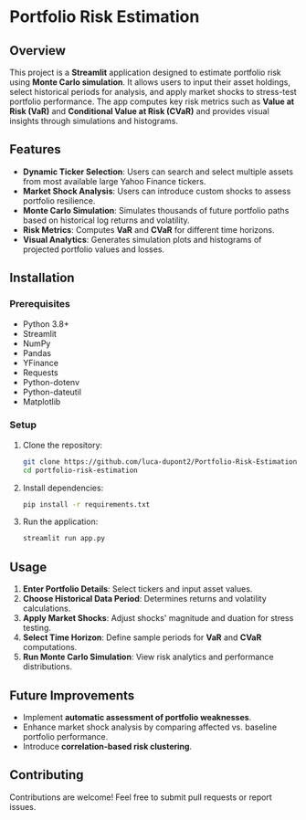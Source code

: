 # Portfolio Risk Estimation

## Overview

This project is a **Streamlit** application designed to estimate portfolio risk using **Monte Carlo simulation**. It allows users to input their asset holdings, select historical periods for analysis, and apply market shocks to stress-test portfolio performance. The app computes key risk metrics such as **Value at Risk (VaR)** and **Conditional Value at Risk (CVaR)** and provides visual insights through simulations and histograms.

## Features

-   **Dynamic Ticker Selection**: Users can search and select multiple assets from most available large Yahoo Finance tickers.
-   **Market Shock Analysis**: Users can introduce custom shocks to assess portfolio resilience.
-   **Monte Carlo Simulation**: Simulates thousands of future portfolio paths based on historical log returns and volatility.
-   **Risk Metrics**: Computes **VaR** and **CVaR** for different time horizons.
-   **Visual Analytics**: Generates simulation plots and histograms of projected portfolio values and losses.

## Installation

### Prerequisites

-   Python 3.8+
-   Streamlit
-   NumPy
-   Pandas
-   YFinance
-   Requests
-   Python-dotenv
-   Python-dateutil
-   Matplotlib

### Setup

1. Clone the repository:
    ```bash
    git clone https://github.com/luca-dupont2/Portfolio-Risk-Estimation.git
    cd portfolio-risk-estimation
    ```
2. Install dependencies:
    ```bash
    pip install -r requirements.txt
    ```
3. Run the application:
    ```bash
    streamlit run app.py
    ```

## Usage

1. **Enter Portfolio Details**: Select tickers and input asset values.
2. **Choose Historical Data Period**: Determines returns and volatility calculations.
3. **Apply Market Shocks**: Adjust shocks' magnitude and duation for stress testing.
4. **Select Time Horizon**: Define sample periods for **VaR** and **CVaR** computations.
5. **Run Monte Carlo Simulation**: View risk analytics and performance distributions.

## Future Improvements

-   Implement **automatic assessment of portfolio weaknesses**.
-   Enhance market shock analysis by comparing affected vs. baseline portfolio performance.
-   Introduce **correlation-based risk clustering**.

## Contributing

Contributions are welcome! Feel free to submit pull requests or report issues.
